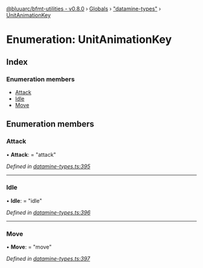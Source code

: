 [@bluuarc/bfmt-utilities - v0.8.0](../README.md) › [Globals](../globals.md) › ["datamine-types"](../modules/_datamine_types_.md) › [UnitAnimationKey](_datamine_types_.unitanimationkey.md)

# Enumeration: UnitAnimationKey

## Index

### Enumeration members

* [Attack](_datamine_types_.unitanimationkey.md#attack)
* [Idle](_datamine_types_.unitanimationkey.md#idle)
* [Move](_datamine_types_.unitanimationkey.md#move)

## Enumeration members

###  Attack

• **Attack**: = "attack"

*Defined in [datamine-types.ts:395](https://github.com/BluuArc/bfmt-utilities/blob/master/src/datamine-types.ts#L395)*

___

###  Idle

• **Idle**: = "idle"

*Defined in [datamine-types.ts:396](https://github.com/BluuArc/bfmt-utilities/blob/master/src/datamine-types.ts#L396)*

___

###  Move

• **Move**: = "move"

*Defined in [datamine-types.ts:397](https://github.com/BluuArc/bfmt-utilities/blob/master/src/datamine-types.ts#L397)*
